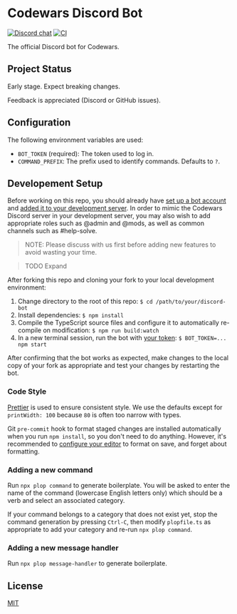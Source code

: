 # Codewars Discord Bot

[![Discord chat](https://img.shields.io/discord/846624424199061524.svg?logo=discord&style=flat)](https://discord.gg/mSwJWRvkHA)
[![CI](https://github.com/codewars/discord-bot/workflows/CI/badge.svg)](https://github.com/codewars/discord-bot/actions?query=workflow%3ACI)

The official Discord bot for Codewars.

## Project Status

Early stage. Expect breaking changes.

Feedback is appreciated (Discord or GitHub issues).

## Configuration

The following environment variables are used:

- `BOT_TOKEN` (required): The token used to log in.
- `COMMAND_PREFIX`: The prefix used to identify commands. Defaults to `?`.

## Developement Setup

Before working on this repo, you should already have [set up a bot account](https://discordjs.guide/preparations/setting-up-a-bot-application.html#creating-your-bot) and [added it to your development server](https://discordjs.guide/preparations/adding-your-bot-to-servers.html). In order to mimic the Codewars Discord server in your development server, you may also wish to add appropriate roles such as @admin and @mods, as well as common channels such as #help-solve.

> NOTE: Please discuss with us first before adding new features to avoid wasting your time.

> TODO Expand

After forking this repo and cloning your fork to your local development environment:

1. Change directory to the root of this repo: `$ cd /path/to/your/discord-bot`
1. Install dependencies: `$ npm install`
1. Compile the TypeScript source files and configure it to automatically re-compile on modification: `$ npm run build:watch`
1. In a new terminal session, run the bot with [your token](https://discordjs.guide/preparations/setting-up-a-bot-application.html#your-token): `$ BOT_TOKEN=... npm start`

After confirming that the bot works as expected, make changes to the local copy of your fork as appropriate and test your changes by restarting the bot.

### Code Style

[Prettier](https://prettier.io/) is used to ensure consistent style. We use the defaults except for `printWidth: 100` because `80` is often too narrow with types.

Git `pre-commit` hook to format staged changes are installed automatically when you run `npm install`, so you don't need to do anything. However, it's recommended to [configure your editor](https://prettier.io/docs/en/editors.html) to format on save, and forget about formatting.


### Adding a new command

Run `npx plop command` to generate boilerplate. You will be asked to enter the name of the command (lowercase English letters only) which should be a verb and select an associated category.

If your command belongs to a category that does not exist yet, stop the command generation by pressing `Ctrl-C`, then modify `plopfile.ts` as appropriate to add your category and re-run `npx plop command`.

### Adding a new message handler

Run `npx plop message-handler` to generate boilerplate.

## License

[MIT](./LICENSE)

